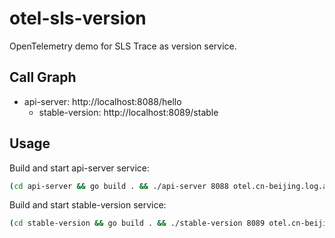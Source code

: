 # otel-sls-version

OpenTelemetry demo for SLS Trace as version service.

## Call Graph

* api-server: http://localhost:8088/hello
  * stable-version: http://localhost:8089/stable

## Usage

Build and start api-server service:

```bash
(cd api-server && go build . && ./api-server 8088 otel.cn-beijing.log.aliyuncs.com:10010 otel ossrs versions v1.0.0 UJPI3Ad90g4Gxxxxxxxxxxxx k3ododEdFsGRdAgEwxxxxxxxxxxxxx http://127.0.0.1:8089/stable)
```

Build and start stable-version service:

```bash
(cd stable-version && go build . && ./stable-version 8089 otel.cn-beijing.log.aliyuncs.com:10010 otel ossrs stable v1.0.0 UJPI3Ad90g4Gxxxxxxxxxxxx k3ododEdFsGRdAgEwxxxxxxxxxxxxx)
```

